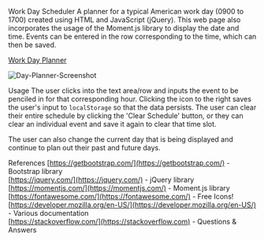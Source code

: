 Work Day Scheduler
A planner for a typical American work day (0900 to 1700) created using HTML and JavaScript (jQuery). This web page also incorporates the usage of the Moment.js library to display the date and time. Events can be entered in the row corresponding to the time, which can then be saved. 

[Work Day Planner]()

![Day-Planner-Screenshot]()

Usage
The user clicks into the text area/row and inputs the event to be penciled in for that corresponding hour. Clicking the icon to the right saves the user's input to `localStorage` so that the data persists. The user can clear their entire schedule by clicking the 'Clear Schedule' button, or they can clear an individual event and save it again to clear that time slot.

The user can also change the current day that is being displayed and continue to plan out their past and future days. 

References
[https://getbootstrap.com/](https://getbootstrap.com/) - Bootstrap library <br>
[https://jquery.com/](https://jquery.com/) - jQuery library <br>
[https://momentjs.com/](https://momentjs.com/) - Moment.js library <br>
[https://fontawesome.com/](https://fontawesome.com/) - Free Icons! <br>
[https://developer.mozilla.org/en-US/](https://developer.mozilla.org/en-US/) - Various documentation <br>
[https://stackoverflow.com/](https://stackoverflow.com) - Questions & Answers
